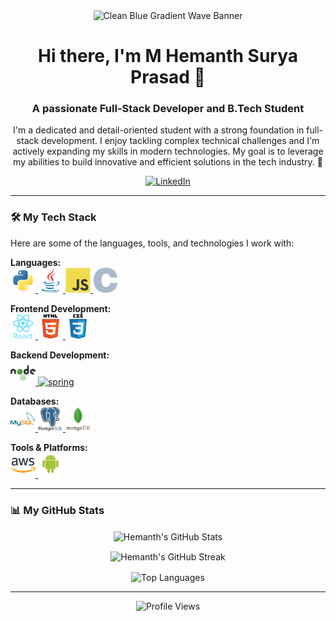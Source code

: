 <div align="center">
  <img src="https://capsule-render.vercel.app/api?type=wave&color=000000,000000,000000&height=280&section=header&gradient=0,0000FF,00008B" alt="Clean Blue Gradient Wave Banner"/>
</div>
<div align="center">
  <h1>
    Hi there, I'm M Hemanth Surya Prasad 👋
  </h1>
  <h3>
    A passionate Full-Stack Developer and B.Tech Student
  </h3>
</div>

<p align="center">
  I'm a dedicated and detail-oriented student with a strong foundation in full-stack development. I enjoy tackling complex technical challenges and I'm actively expanding my skills in modern technologies. My goal is to leverage my abilities to build innovative and efficient solutions in the tech industry. 🚀
</p>

<p align="center">
  <a href="https://linkedin.com/in/hemanth-surya-prasad-m" target="_blank">
    <img src="https://img.shields.io/badge/LinkedIn-0077B5?style=for-the-badge&logo=linkedin&logoColor=white" alt="LinkedIn"/>
  </a>
  </p>

---

### 🛠️ My Tech Stack

Here are some of the languages, tools, and technologies I work with:

<p align="left">
  <strong>Languages:</strong><br>
  <a href="https://www.python.org" target="_blank" rel="noreferrer"> <img src="https://raw.githubusercontent.com/devicons/devicon/master/icons/python/python-original.svg" alt="python" width="40" height="40"/> </a>
  <a href="https://www.java.com" target="_blank" rel="noreferrer"> <img src="https://raw.githubusercontent.com/devicons/devicon/master/icons/java/java-original.svg" alt="java" width="40" height="40"/> </a>
  <a href="https://developer.mozilla.org/en-US/docs/Web/JavaScript" target="_blank" rel="noreferrer"> <img src="https://raw.githubusercontent.com/devicons/devicon/master/icons/javascript/javascript-original.svg" alt="javascript" width="40" height="40"/> </a>
  <a href="https://www.cprogramming.com/" target="_blank" rel="noreferrer"> <img src="https://raw.githubusercontent.com/devicons/devicon/master/icons/c/c-original.svg" alt="c" width="40" height="40"/> </a>
</p>

<p align="left">
  <strong>Frontend Development:</strong><br>
  <a href="https://reactjs.org/" target="_blank" rel="noreferrer"> <img src="https://raw.githubusercontent.com/devicons/devicon/master/icons/react/react-original-wordmark.svg" alt="react" width="40" height="40"/> </a>
  <a href="https://www.w3.org/html/" target="_blank" rel="noreferrer"> <img src="https://raw.githubusercontent.com/devicons/devicon/master/icons/html5/html5-original-wordmark.svg" alt="html5" width="40" height="40"/> </a>
  <a href="https://www.w3schools.com/css/" target="_blank" rel="noreferrer"> <img src="https://raw.githubusercontent.com/devicons/devicon/master/icons/css3/css3-original-wordmark.svg" alt="css3" width="40" height="40"/> </a>
</p>

<p align="left">
  <strong>Backend Development:</strong><br>
  <a href="https://nodejs.org" target="_blank" rel="noreferrer"> <img src="https://raw.githubusercontent.com/devicons/devicon/master/icons/nodejs/nodejs-original-wordmark.svg" alt="nodejs" width="40" height="40"/> </a>
  <a href="https://spring.io/" target="_blank" rel="noreferrer"> <img src="https://www.vectorlogo.zone/logos/springio/springio-icon.svg" alt="spring" width="40" height="40"/> </a>
</p>

<p align="left">
  <strong>Databases:</strong><br>
  <a href="https://www.mysql.com/" target="_blank" rel="noreferrer"> <img src="https://raw.githubusercontent.com/devicons/devicon/master/icons/mysql/mysql-original-wordmark.svg" alt="mysql" width="40" height="40"/> </a>
  <a href="https://www.postgresql.org" target="_blank" rel="noreferrer"> <img src="https://raw.githubusercontent.com/devicons/devicon/master/icons/postgresql/postgresql-original-wordmark.svg" alt="postgresql" width="40" height="40"/> </a>
  <a href="https://www.mongodb.com/" target="_blank" rel="noreferrer"> <img src="https://raw.githubusercontent.com/devicons/devicon/master/icons/mongodb/mongodb-original-wordmark.svg" alt="mongodb" width="40" height="40"/> </a>
</p>

<p align="left">
  <strong>Tools & Platforms:</strong><br>
  <a href="https://aws.amazon.com" target="_blank" rel="noreferrer"> <img src="https://raw.githubusercontent.com/devicons/devicon/master/icons/amazonwebservices/amazonwebservices-original-wordmark.svg" alt="aws" width="40" height="40"/> </a>
  <a href="https://developer.android.com" target="_blank" rel="noreferrer"> <img src="https://raw.githubusercontent.com/devicons/devicon/master/icons/android/android-original-wordmark.svg" alt="android" width="40" height="40"/> </a>
</p>

---

### 📊 My GitHub Stats

<p align="center">
  <img align="center" src="https://github-readme-stats.vercel.app/api?username=klu-2200031945&show_icons=true&locale=en&theme=tokyonight&hide_border=true" alt="Hemanth's GitHub Stats" />
</p>
<p align="center">
  <img align="center" src="https://github-readme-streak-stats.herokuapp.com/?user=klu-2200031945&theme=tokyonight&hide_border=true" alt="Hemanth's GitHub Streak" />
</p>
<p align="center">
  <img align="center" src="https://github-readme-stats.vercel.app/api/top-langs?username=klu-2200031945&show_icons=true&locale=en&layout=compact&theme=tokyonight&hide_border=true" alt="Top Languages" />
</p>

---

<p align="center">
  <img src="https://komarev.com/ghpvc/?username=klu-2200031945&label=Profile%20Views&color=0e75b6&style=plastic" alt="Profile Views" />
</p>
